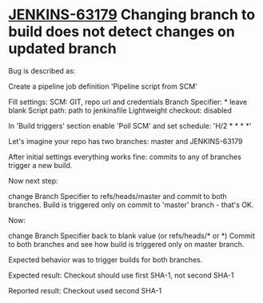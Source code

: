 # [JENKINS-63179](https://issues.jenkins-ci.org/browse/JENKINS-60591) Changing branch to build does not detect changes on updated branch

Bug is described as:

Create a pipeline job definition 'Pipeline script from SCM'

Fill settings: SCM: GIT, repo url and credentials
   Branch Specifier: * leave blank
   Script path: path to jenkinsfile
   Lightweight checkout: disabled

In 'Build triggers' section enable 'Poll SCM' and set schedule: 'H/2 * * * *'

Let's imagine your repo has two branches: master and JENKINS-63179

After initial settings everything works fine: commits to any of branches trigger a new build.

Now next step:

change Branch Specifier to refs/heads/master and commit to both branches.
Build is triggered only on commit to 'master' branch - that's OK.

Now:

change Branch Specifier back to blank value (or refs/heads/* or *)
Commit to both branches and see how build is triggered only on master branch.

Expected behavior was to trigger builds for both branches.

Expected result: Checkout should use first SHA-1, not second SHA-1 

Reported result: Checkout used second SHA-1
